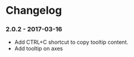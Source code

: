 # Changelog

### 2.0.2 - 2017-03-16

- Add CTRL+C shortcut to copy tooltip content.
- Add tooltip on axes
